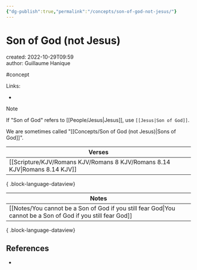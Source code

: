 ```yaml
---
{"dg-publish":true,"permalink":"/concepts/son-of-god-not-jesus/"}
---
```


# Son of God (not Jesus)

created: 2022-10-29T09:59  
author: Guillaume Hanique  

#concept

Links:

- 

> [!NOTE]
> If "Son of God" refers to [[People/Jesus\|Jesus]], use `[[Jesus|Son of God]]`.

We are sometimes called "[[Concepts/Son of God (not Jesus)\|Sons of God]]".

| Verses                                                                        |
| ----------------------------------------------------------------------------- |
| [[Scripture/KJV/Romans KJV/Romans 8 KJV/Romans 8.14 KJV\|Romans 8.14 KJV]] |

{ .block-language-dataview}

| Notes                                                                                                           |
| --------------------------------------------------------------------------------------------------------------- |
| [[Notes/You cannot be a Son of God if you still fear God\|You cannot be a Son of God if you still fear God]] |

{ .block-language-dataview}

## References

- 
